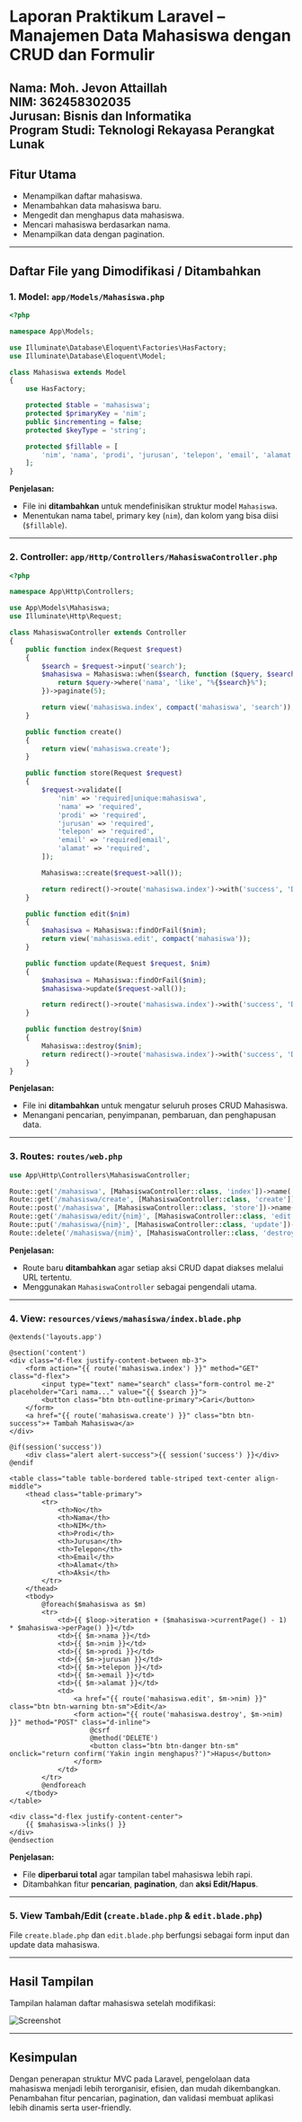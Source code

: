 # Laporan Praktikum Laravel – Manajemen Data Mahasiswa dengan CRUD dan Formulir

**Nama:** Moh. Jevon Attaillah  
**NIM:** 362458302035  
**Jurusan:** Bisnis dan Informatika  
**Program Studi:** Teknologi Rekayasa Perangkat Lunak  
---

## Fitur Utama
- Menampilkan daftar mahasiswa.
- Menambahkan data mahasiswa baru.
- Mengedit dan menghapus data mahasiswa.
- Mencari mahasiswa berdasarkan nama.
- Menampilkan data dengan pagination.

---

## Daftar File yang Dimodifikasi / Ditambahkan

### 1. **Model: `app/Models/Mahasiswa.php`**
```php
<?php

namespace App\Models;

use Illuminate\Database\Eloquent\Factories\HasFactory;
use Illuminate\Database\Eloquent\Model;

class Mahasiswa extends Model
{
    use HasFactory;

    protected $table = 'mahasiswa';
    protected $primaryKey = 'nim';
    public $incrementing = false;
    protected $keyType = 'string';

    protected $fillable = [
        'nim', 'nama', 'prodi', 'jurusan', 'telepon', 'email', 'alamat'
    ];
}
```
**Penjelasan:**
- File ini **ditambahkan** untuk mendefinisikan struktur model `Mahasiswa`.
- Menentukan nama tabel, primary key (`nim`), dan kolom yang bisa diisi (`$fillable`).

---

### 2. **Controller: `app/Http/Controllers/MahasiswaController.php`**
```php
<?php

namespace App\Http\Controllers;

use App\Models\Mahasiswa;
use Illuminate\Http\Request;

class MahasiswaController extends Controller
{
    public function index(Request $request)
    {
        $search = $request->input('search');
        $mahasiswa = Mahasiswa::when($search, function ($query, $search) {
            return $query->where('nama', 'like', "%{$search}%");
        })->paginate(5);

        return view('mahasiswa.index', compact('mahasiswa', 'search'));
    }

    public function create()
    {
        return view('mahasiswa.create');
    }

    public function store(Request $request)
    {
        $request->validate([
            'nim' => 'required|unique:mahasiswa',
            'nama' => 'required',
            'prodi' => 'required',
            'jurusan' => 'required',
            'telepon' => 'required',
            'email' => 'required|email',
            'alamat' => 'required',
        ]);

        Mahasiswa::create($request->all());

        return redirect()->route('mahasiswa.index')->with('success', 'Data berhasil ditambahkan!');
    }

    public function edit($nim)
    {
        $mahasiswa = Mahasiswa::findOrFail($nim);
        return view('mahasiswa.edit', compact('mahasiswa'));
    }

    public function update(Request $request, $nim)
    {
        $mahasiswa = Mahasiswa::findOrFail($nim);
        $mahasiswa->update($request->all());

        return redirect()->route('mahasiswa.index')->with('success', 'Data berhasil diperbarui!');
    }

    public function destroy($nim)
    {
        Mahasiswa::destroy($nim);
        return redirect()->route('mahasiswa.index')->with('success', 'Data berhasil dihapus!');
    }
}
```
**Penjelasan:**
- File ini **ditambahkan** untuk mengatur seluruh proses CRUD Mahasiswa.
- Menangani pencarian, penyimpanan, pembaruan, dan penghapusan data.

---

### 3. **Routes: `routes/web.php`**
```php
use App\Http\Controllers\MahasiswaController;

Route::get('/mahasiswa', [MahasiswaController::class, 'index'])->name('mahasiswa.index');
Route::get('/mahasiswa/create', [MahasiswaController::class, 'create'])->name('mahasiswa.create');
Route::post('/mahasiswa', [MahasiswaController::class, 'store'])->name('mahasiswa.store');
Route::get('/mahasiswa/edit/{nim}', [MahasiswaController::class, 'edit'])->name('mahasiswa.edit');
Route::put('/mahasiswa/{nim}', [MahasiswaController::class, 'update'])->name('mahasiswa.update');
Route::delete('/mahasiswa/{nim}', [MahasiswaController::class, 'destroy'])->name('mahasiswa.destroy');
```
**Penjelasan:**
- Route baru **ditambahkan** agar setiap aksi CRUD dapat diakses melalui URL tertentu.
- Menggunakan `MahasiswaController` sebagai pengendali utama.

---

### 4. **View: `resources/views/mahasiswa/index.blade.php`**
```blade
@extends('layouts.app')

@section('content')
<div class="d-flex justify-content-between mb-3">
    <form action="{{ route('mahasiswa.index') }}" method="GET" class="d-flex">
        <input type="text" name="search" class="form-control me-2" placeholder="Cari nama..." value="{{ $search }}">
        <button class="btn btn-outline-primary">Cari</button>
    </form>
    <a href="{{ route('mahasiswa.create') }}" class="btn btn-success">+ Tambah Mahasiswa</a>
</div>

@if(session('success'))
    <div class="alert alert-success">{{ session('success') }}</div>
@endif

<table class="table table-bordered table-striped text-center align-middle">
    <thead class="table-primary">
        <tr>
            <th>No</th>
            <th>Nama</th>
            <th>NIM</th>
            <th>Prodi</th>
            <th>Jurusan</th>
            <th>Telepon</th>
            <th>Email</th>
            <th>Alamat</th>
            <th>Aksi</th>
        </tr>
    </thead>
    <tbody>
        @foreach($mahasiswa as $m)
        <tr>
            <td>{{ $loop->iteration + ($mahasiswa->currentPage() - 1) * $mahasiswa->perPage() }}</td>
            <td>{{ $m->nama }}</td>
            <td>{{ $m->nim }}</td>
            <td>{{ $m->prodi }}</td>
            <td>{{ $m->jurusan }}</td>
            <td>{{ $m->telepon }}</td>
            <td>{{ $m->email }}</td>
            <td>{{ $m->alamat }}</td>
            <td>
                <a href="{{ route('mahasiswa.edit', $m->nim) }}" class="btn btn-warning btn-sm">Edit</a>
                <form action="{{ route('mahasiswa.destroy', $m->nim) }}" method="POST" class="d-inline">
                    @csrf
                    @method('DELETE')
                    <button class="btn btn-danger btn-sm" onclick="return confirm('Yakin ingin menghapus?')">Hapus</button>
                </form>
            </td>
        </tr>
        @endforeach
    </tbody>
</table>

<div class="d-flex justify-content-center">
    {{ $mahasiswa->links() }}
</div>
@endsection
```
**Penjelasan:**
- File **diperbarui total** agar tampilan tabel mahasiswa lebih rapi.
- Ditambahkan fitur **pencarian**, **pagination**, dan **aksi Edit/Hapus**.

---

### 5. **View Tambah/Edit (`create.blade.php` & `edit.blade.php`)**
File `create.blade.php` dan `edit.blade.php` berfungsi sebagai form input dan update data mahasiswa.

---

## Hasil Tampilan
Tampilan halaman daftar mahasiswa setelah modifikasi:

![Screenshot](dokumetasi/11.png)

---

## Kesimpulan
Dengan penerapan struktur MVC pada Laravel, pengelolaan data mahasiswa menjadi lebih terorganisir, efisien, dan mudah dikembangkan.  
Penambahan fitur pencarian, pagination, dan validasi membuat aplikasi lebih dinamis serta user-friendly.